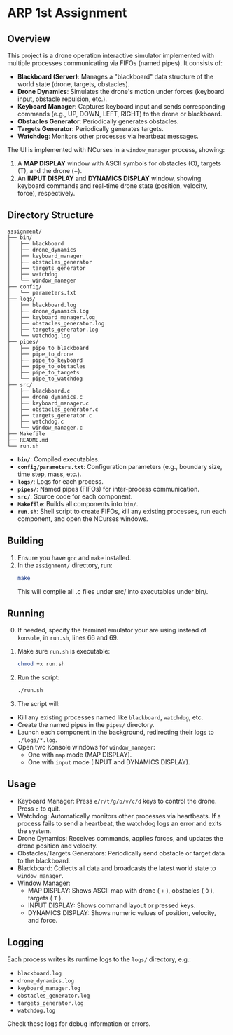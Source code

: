 # ARP 1st Assignment


## Overview
This project is a drone operation interactive simulator implemented with multiple processes communicating via FIFOs (named pipes). It consists of:
- **Blackboard (Server)**: Manages a "blackboard" data structure of the world state (drone, targets, obstacles).
- **Drone Dynamics**: Simulates the drone's motion under forces (keyboard input, obstacle repulsion, etc.).
- **Keyboard Manager**: Captures keyboard input and sends corresponding commands (e.g., UP, DOWN, LEFT, RIGHT) to the drone or blackboard.
- **Obstacles Generator**: Periodically generates obstacles.
- **Targets Generator**: Periodically generates targets.
- **Watchdog**: Monitors other processes via heartbeat messages.

The UI is implemented with NCurses in a `window_manager` process, showing:
1. A **MAP DISPLAY** window with ASCII symbols for obstacles (O), targets (T), and the drone (+).
2. An **INPUT DISPLAY** and **DYNAMICS DISPLAY** window, showing keyboard commands and real-time drone state (position, velocity, force), respectively.


## Directory Structure
```
assignment/
├── bin/
│   ├── blackboard
│   ├── drone_dynamics
│   ├── keyboard_manager
│   ├── obstacles_generator
│   ├── targets_generator
│   ├── watchdog
│   └── window_manager
├── config/
│   └── parameters.txt
├── logs/
│   ├── blackboard.log
│   ├── drone_dynamics.log
│   ├── keyboard_manager.log
│   ├── obstacles_generator.log
│   ├── targets_generator.log
│   └── watchdog.log
├── pipes/
│   ├── pipe_to_blackboard
│   ├── pipe_to_drone
│   ├── pipe_to_keyboard
│   ├── pipe_to_obstacles
│   ├── pipe_to_targets
│   └── pipe_to_watchdog
├── src/
│   ├── blackboard.c
│   ├── drone_dynamics.c
│   ├── keyboard_manager.c
│   ├── obstacles_generator.c
│   ├── targets_generator.c
│   ├── watchdog.c
│   └── window_manager.c
├── Makefile
├── README.md
└── run.sh
```

- **`bin/`**: Compiled executables.
- **`config/parameters.txt`**: Configuration parameters (e.g., boundary size, time step, mass, etc.).
- **`logs/`**: Logs for each process.
- **`pipes/`**: Named pipes (FIFOs) for inter-process communication.
- **`src/`**: Source code for each component.
- **`Makefile`**: Builds all components into `bin/`.
- **`run.sh`**: Shell script to create FIFOs, kill any existing processes, run each component, and open the NCurses windows.


## Building
1. Ensure you have `gcc` and `make` installed.
2. In the `assignment/` directory, run:
   ```bash
   make
   ```
    This will compile all .c files under src/ into executables under bin/.


## Running
0. If needed, specify the terminal emulator your are using instead of `konsole`, in `run.sh`, lines 66 and 69.

1. Make sure `run.sh` is executable:
    ```bash
   chmod +x run.sh
   ```
2. Run the script:
   ```bash
   ./run.sh
   ```
3. The script will:
- Kill any existing processes named like `blackboard`, `watchdog`, etc.
- Create the named pipes in the `pipes/` directory.
- Launch each component in the background, redirecting their logs to `./logs/*.log`.
- Open two Konsole windows for `window_manager`:
    - One with `map` mode (MAP DISPLAY).
    - One with `input` mode (INPUT and DYNAMICS DISPLAY).


## Usage
- Keyboard Manager: Press `e/r/t/g/b/v/c/d` keys to control the drone. Press `q` to quit.
- Watchdog: Automatically monitors other processes via heartbeats. If a process fails to send a heartbeat, the watchdog logs an error and exits the system.
- Drone Dynamics: Receives commands, applies forces, and updates the drone position and velocity.
- Obstacles/Targets Generators: Periodically send obstacle or target data to the blackboard.
- Blackboard: Collects all data and broadcasts the latest world state to `window_manager`.
- Window Manager:
    - MAP DISPLAY: Shows ASCII map with drone ( `+` ), obstacles ( `O` ), targets ( `T` ).
    - INPUT DISPLAY: Shows command layout or pressed keys.
    - DYNAMICS DISPLAY: Shows numeric values of position, velocity, and force.


## Logging
Each process writes its runtime logs to the `logs/` directory, e.g.:

- `blackboard.log`
- `drone_dynamics.log`
- `keyboard_manager.log`
- `obstacles_generator.log`
- `targets_generator.log`
- `watchdog.log`

Check these logs for debug information or errors.
